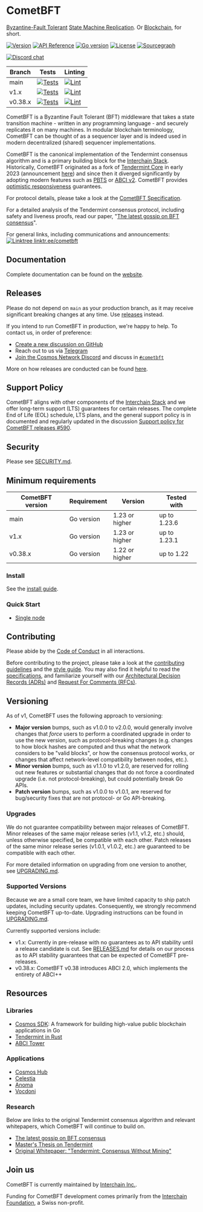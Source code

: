 # CometBFT

[Byzantine-Fault Tolerant][bft] [State Machine Replication][smr]. Or
[Blockchain], for short.

[![Version][version-badge]][version-url]
[![API Reference][api-badge]][api-url]
[![Go version][go-badge]][go-url]
[![License][license-badge]][license-url]
[![Sourcegraph][sg-badge]][sg-url]

[![Discord chat][discord-badge]][discord-url]

| Branch  | Tests                                          | Linting                                     |
|---------|------------------------------------------------|---------------------------------------------|
| main    | [![Tests][tests-badge]][tests-url]             | [![Lint][lint-badge]][lint-url]             |
| v1.x    | [![Tests][tests-badge-v1x]][tests-url-v1x]     | [![Lint][lint-badge-v1x]][lint-url-v1x]     |
| v0.38.x | [![Tests][tests-badge-v038x]][tests-url-v038x] | [![Lint][lint-badge-v038x]][lint-url-v038x] |

CometBFT is a Byzantine Fault Tolerant (BFT) middleware that takes a
state transition machine - written in any programming language - and securely
replicates it on many machines. In modular blockchain terminology,
CometBFT can be thought of as a sequencer layer and is indeed used in
modern decentralized (shared) sequencer implementations.

CometBFT is the canonical implementation of the Tendermint consensus algorithm and is a
primary building block for the [Interchain Stack](https://interchain.io/). Historically,
CometBFT originated as a fork of [Tendermint Core][tm-core] in early 2023
(announcement [here][comet-announcement]) and since then it diverged significantly by adopting modern features such as [PBTS][pbts] or [ABCI v2][abci-v2]. CometBFT provides [optimistic responsiveness][optimistic-responsive] guarantees.

For protocol details, please take a look at the [CometBFT Specification](./spec/README.md).

For a detailed analysis of the Tendermint consensus protocol, including safety and liveness
proofs, read our paper, "[The latest gossip on BFT
consensus](https://arxiv.org/abs/1807.04938)".

For general links, including communications and announcements: [![Linktree][linktree-badge] linktr.ee/cometbft][linktree-url]

## Documentation

Complete documentation can be found on the
[website](https://docs.cometbft.com/).

## Releases

Please do not depend on `main` as your production branch, as it may receive
significant breaking changes at any time. Use
[releases](https://github.com/depinnetwork/por-consensus/releases) instead.

If you intend to run CometBFT in production, we're happy to help. To contact us,
in order of preference:

- [Create a new discussion on
  GitHub](https://github.com/depinnetwork/por-consensus/discussions)
- Reach out to us via [Telegram](https://t.me/CometBFT)
- [Join the Cosmos Network Discord](https://discord.gg/interchain) and
  discuss in
  [`#cometbft`](https://discord.com/channels/669268347736686612/1069933855307472906)

More on how releases are conducted can be found [here](./RELEASES.md).

## Support Policy

CometBFT aligns with other components of the [Interchain Stack](https://interchain.io/)
and we offer long-term support (LTS) guarantees for certain releases. The
complete End of Life (EOL) schedule, LTS plans, and the general support policy is
in documented and regularly updated in the
discussion [Support policy for CometBFT releases #590](https://github.com/depinnetwork/por-consensus/discussions/590).

## Security

Please see [SECURITY.md](./SECURITY.md).

## Minimum requirements

| CometBFT version | Requirement | Version        | Tested with  |
|------------------|-------------|----------------|--------------|
| main             | Go version  | 1.23 or higher | up to 1.23.6 |
| v1.x             | Go version  | 1.23 or higher | up to 1.23.1 |
| v0.38.x          | Go version  | 1.22 or higher | up to 1.22   |

### Install

See the [install guide](docs/tutorials/install.md).

### Quick Start

- [Single node](docs/tutorials/quick-start.md)

## Contributing

Please abide by the [Code of Conduct](CODE_OF_CONDUCT.md) in all interactions.

Before contributing to the project, please take a look at the [contributing
guidelines](CONTRIBUTING.md) and the [style guide](STYLE_GUIDE.md). You may also
find it helpful to read the [specifications](./spec/README.md), and familiarize
yourself with our [Architectural Decision Records
(ADRs)](docs/references/architecture/README.md) and [Request For Comments
(RFCs)](docs/references/rfc/README.md).

## Versioning

As of v1, CometBFT uses the following approach to versioning:

- **Major version** bumps, such as v1.0.0 to v2.0.0, would generally involve
  changes that _force_ users to perform a coordinated upgrade in order to use
  the new version, such as protocol-breaking changes (e.g. changes to how block
  hashes are computed and thus what the network considers to be "valid blocks",
  or how the consensus protocol works, or changes that affect network-level
  compatibility between nodes, etc.).
- **Minor version** bumps, such as v1.1.0 to v1.2.0, are reserved for rolling
  out new features or substantial changes that do not force a coordinated
  upgrade (i.e. not protocol-breaking), but could potentially break Go APIs.
- **Patch version** bumps, such as v1.0.0 to v1.0.1, are reserved for
  bug/security fixes that are not protocol- or Go API-breaking.

### Upgrades

We do not guarantee compatibility between major releases of CometBFT. Minor
releases of the same major release series (v1.1, v1.2, etc.) should, unless
otherwise specified, be compatible with each other. Patch releases of the same
minor release series (v1.0.1, v1.0.2, etc.) are guaranteed to be compatible with
each other.

For more detailed information on upgrading from one version to another, see
[UPGRADING.md](./UPGRADING.md).

### Supported Versions

Because we are a small core team, we have limited capacity to ship patch
updates, including security updates. Consequently, we strongly recommend keeping
CometBFT up-to-date. Upgrading instructions can be found in
[UPGRADING.md](./UPGRADING.md).

Currently supported versions include:

- v1.x: Currently in pre-release with no guarantees as to API stability until a
  release candidate is cut. See [RELEASES.md](./RELEASES.md) for details on our
  process as to API stability guarantees that can be expected of CometBFT
  pre-releases.
- v0.38.x: CometBFT v0.38 introduces ABCI 2.0, which implements the entirety of
  ABCI++

## Resources

### Libraries

- [Cosmos SDK](http://github.com/depinnetwork/depin-sdk): A framework for building
  high-value public blockchain applications in Go
- [Tendermint in Rust](https://github.com/informalsystems/tendermint-rs)
- [ABCI Tower](https://github.com/penumbra-zone/tower-abci)

### Applications

- [Cosmos Hub](https://hub.cosmos.network/)
- [Celestia](https://celestia.org/)
- [Anoma](https://anoma.network/)
- [Vocdoni](https://developer.vocdoni.io/)

### Research

Below are links to the original Tendermint consensus algorithm and relevant
whitepapers, which CometBFT will continue to build on.

- [The latest gossip on BFT consensus](https://arxiv.org/abs/1807.04938)
- [Master's Thesis on Tendermint](https://atrium.lib.uoguelph.ca/xmlui/handle/10214/9769)
- [Original Whitepaper: "Tendermint: Consensus Without Mining"](https://tendermint.com/static/docs/tendermint.pdf)

## Join us

CometBFT is currently maintained by [Interchain Inc.](https://medium.com/the-interchain-foundation/cosmos-is-expanding-skip-joins-the-interchain-foundation-cfd346551dda). 

Funding for CometBFT development comes primarily from the [Interchain
Foundation](https://interchain.io), a Swiss non-profit.

[bft]: https://en.wikipedia.org/wiki/Byzantine_fault_tolerance
[smr]: https://en.wikipedia.org/wiki/State_machine_replication
[optimistic-responsive]: https://informal.systems/blog/tendermint-responsiveness
[Blockchain]: https://en.wikipedia.org/wiki/Blockchain
[version-badge]: https://img.shields.io/github/v/release/cometbft/cometbft.svg
[version-url]: https://github.com/depinnetwork/por-consensus/releases/latest
[api-badge]: https://pkg.go.dev/badge/github.com/depinnetwork/por-consensus.svg
[api-url]: https://pkg.go.dev/github.com/depinnetwork/por-consensus
[go-badge]: https://img.shields.io/badge/go-1.21-blue.svg
[go-url]: https://github.com/moovweb/gvm
[discord-badge]: https://img.shields.io/discord/669268347736686612.svg
[discord-url]: https://discord.gg/interchain
[license-badge]: https://img.shields.io/github/license/cometbft/cometbft.svg
[license-url]: https://github.com/depinnetwork/por-consensus/blob/main/LICENSE
[sg-badge]: https://sourcegraph.com/github.com/depinnetwork/por-consensus/-/badge.svg
[sg-url]: https://sourcegraph.com/github.com/depinnetwork/por-consensus?badge
[tests-url]: https://github.com/depinnetwork/por-consensus/actions/workflows/tests.yml
[tests-url-v1x]: https://github.com/depinnetwork/por-consensus/actions/workflows/tests.yml?query=branch%3Av1.x
[tests-url-v038x]: https://github.com/depinnetwork/por-consensus/actions/workflows/tests.yml?query=branch%3Av0.38.x
[tests-url-v037x]: https://github.com/depinnetwork/por-consensus/actions/workflows/tests.yml?query=branch%3Av0.37.x
[tests-url-v034x]: https://github.com/depinnetwork/por-consensus/actions/workflows/tests.yml?query=branch%3Av0.34.x
[tests-badge]: https://github.com/depinnetwork/por-consensus/actions/workflows/tests.yml/badge.svg?branch=main
[tests-badge-v1x]: https://github.com/depinnetwork/por-consensus/actions/workflows/tests.yml/badge.svg?branch=v1.x
[tests-badge-v038x]: https://github.com/depinnetwork/por-consensus/actions/workflows/tests.yml/badge.svg?branch=v0.38.x
[tests-badge-v037x]: https://github.com/depinnetwork/por-consensus/actions/workflows/tests.yml/badge.svg?branch=v0.37.x
[tests-badge-v034x]: https://github.com/depinnetwork/por-consensus/actions/workflows/tests.yml/badge.svg?branch=v0.34.x
[lint-badge]: https://github.com/depinnetwork/por-consensus/actions/workflows/lint.yml/badge.svg?branch=main
[lint-badge-v034x]: https://github.com/depinnetwork/por-consensus/actions/workflows/lint.yml/badge.svg?branch=v0.34.x
[lint-badge-v037x]: https://github.com/depinnetwork/por-consensus/actions/workflows/lint.yml/badge.svg?branch=v0.37.x
[lint-badge-v038x]: https://github.com/depinnetwork/por-consensus/actions/workflows/lint.yml/badge.svg?branch=v0.38.x
[lint-badge-v1x]: https://github.com/depinnetwork/por-consensus/actions/workflows/lint.yml/badge.svg?branch=v1.x
[lint-url]: https://github.com/depinnetwork/por-consensus/actions/workflows/lint.yml
[lint-url-v038x]: https://github.com/depinnetwork/por-consensus/actions/workflows/lint.yml?query=branch%3Av0.38.x
[lint-url-v1x]: https://github.com/depinnetwork/por-consensus/actions/workflows/lint.yml?query=branch%3Av1.x
[tm-core]: https://github.com/tendermint/tendermint
[pbts]: https://docs.cometbft.com/v1.0/explanation/core/proposer-based-timestamps
[abci-v2]: https://docs.cometbft.com/v1.0/spec/abci/
[comet-announcement]: https://informal.systems/blog/cosmos-meet-cometbft
[linktree-url]: https://linktr.ee/cometbft
[linktree-badge]: https://www.google.com/s2/favicons?domain=https://linktr.ee/
